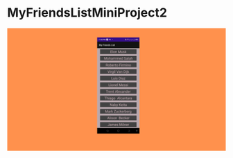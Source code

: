 # MyFriendsListMiniProject2

![screen](https://github.com/maqamylee0/MyFriendsListMiniProject2/blob/master/miniproject2.png)
